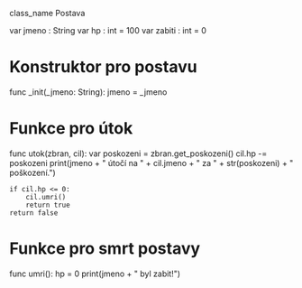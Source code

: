 class_name Postava

var jmeno : String
var hp : int = 100
var zabiti : int = 0

# Konstruktor pro postavu
func _init(_jmeno: String):
    jmeno = _jmeno

# Funkce pro útok
func utok(zbran, cil):
    var poskozeni = zbran.get_poskozeni()
    cil.hp -= poskozeni
    print(jmeno + " útočí na " + cil.jmeno + " za " + str(poskozeni) + " poškození.")
    
    if cil.hp <= 0:
        cil.umri()
        return true
    return false

# Funkce pro smrt postavy
func umri():
    hp = 0
    print(jmeno + " byl zabit!")
<!---
SkibidiBrain/SkibidiBrain is a ✨ special ✨ repository because its `README.md` (this file) appears on your GitHub profile.
You can click the Preview link to take a look at your changes.
--->
